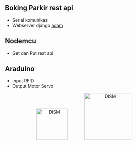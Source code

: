 
## Boking Parkir rest api
- Serial komunikasi
- Webserver django [adam](https://github.com/hadyanadam)
## Nodemcu
- Get dan Put rest api
## Araduino
- Input RFID
- Output Motor Servo
<p align="center">
<img src="https://upload.wikimedia.org/wikipedia/commons/thumb/8/87/Arduino_Logo.svg/720px-Arduino_Logo.svg.png"alt="DISM" width="100" style=" margin-right: 50px;">
<img src="https://i1.wp.com/www.phippselectronics.com/wp-content/uploads/2018/10/NodeMcu.png?w=629&ssl=1"
  alt="DISM" width="150">
</p>

